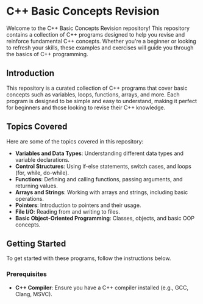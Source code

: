 # C++ Basic Concepts Revision

Welcome to the C++ Basic Concepts Revision repository! This repository contains a collection of C++ programs designed to help you revise and reinforce fundamental C++ concepts. Whether you're a beginner or looking to refresh your skills, these examples and exercises will guide you through the basics of C++ programming.


## Introduction
This repository is a curated collection of C++ programs that cover basic concepts such as variables, loops, functions, arrays, and more. Each program is designed to be simple and easy to understand, making it perfect for beginners and those looking to revise their C++ knowledge.

## Topics Covered
Here are some of the topics covered in this repository:
- **Variables and Data Types**: Understanding different data types and variable declarations.
- **Control Structures**: Using if-else statements, switch cases, and loops (for, while, do-while).
- **Functions**: Defining and calling functions, passing arguments, and returning values.
- **Arrays and Strings**: Working with arrays and strings, including basic operations.
- **Pointers**: Introduction to pointers and their usage.
- **File I/O**: Reading from and writing to files.
- **Basic Object-Oriented Programming**: Classes, objects, and basic OOP concepts.

## Getting Started
To get started with these programs, follow the instructions below.

### Prerequisites
- **C++ Compiler**: Ensure you have a C++ compiler installed (e.g., GCC, Clang, MSVC).
